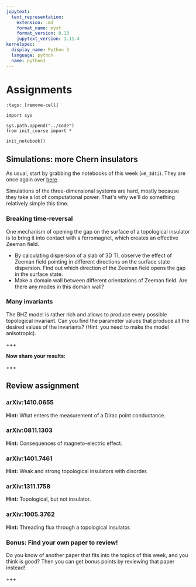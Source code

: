```yaml
---
jupytext:
  text_representation:
    extension: .md
    format_name: myst
    format_version: 0.13
    jupytext_version: 1.11.4
kernelspec:
  display_name: Python 3
  language: python
  name: python3
---
```


# Assignments

```{code-cell} ipython3
:tags: [remove-cell]

import sys

sys.path.append("../code")
from init_course import *

init_notebook()
```

## Simulations: more Chern insulators

As usual, start by grabbing the notebooks of this week (`w6_3dti`). They are once again over [here](http://tiny.cc/topocm_smc).

Simulations of the three-dimensional systems are hard, mostly because they take a lot of computational power. That's why we'll do something relatively simple this time.

### Breaking time-reversal

One mechanism of opening the gap on the surface of a topological insulator is to bring it into contact with a ferromagnet, which creates an effective Zeeman field.

* By calculating dispersion of a slab of 3D TI, observe the effect of Zeeman field pointing in different directions on the surface state dispersion. Find out which direction of the Zeeman field opens the gap in the surface state.
* Make a domain wall between different orientations of Zeeman field. Are there any modes in this domain wall?

### Many invariants

The BHZ model is rather rich and allows to produce every possible topological invariant. Can you find the parameter values that produce all the desired values of the invariants? (Hint: you need to make the model anisotropic).

+++

**Now share your results:**

+++

## Review assignment

### arXiv:1410.0655

**Hint:** What enters the measurement of a Dirac point conductance.

### arXiv:0811.1303

**Hint:** Consequences of magneto-electric effect.

### arXiv:1401.7461

**Hint:** Weak and strong topological insulators with disorder.

### arXiv:1311.1758

**Hint:** Topological, but not insulator.

### arXiv:1005.3762

**Hint:** Threading flux through a topological insulator.

### Bonus: Find your own paper to review!

Do you know of another paper that fits into the topics of this week, and you think is good?
Then you can get bonus points by reviewing that paper instead!

+++
